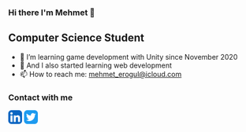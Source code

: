 ### Hi there I'm Mehmet 👋

## Computer Science Student

- 🌱 I’m learning game development with Unity since November 2020
- 🔧 And I also started learning web development
- 📫 How to reach me: mehmet_erogul@icloud.com

### Contact with me
<a href="https://www.linkedin.com/in/mehmet-erogul/"><img width="28" src="https://github.com/tandpfun/skill-icons/raw/main/icons/LinkedIn.svg" /></a> 
 <a href="https://twitter.com/MehmetErogul96"><img width="28" src="https://github.com/tandpfun/skill-icons/blob/main/icons/Twitter.svg" /></a>
